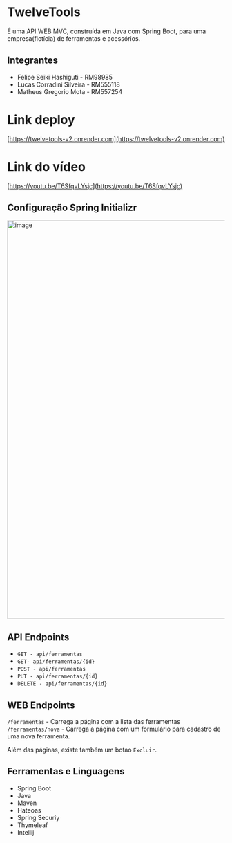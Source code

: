 # TwelveTools
É uma API WEB MVC, construída em Java com Spring Boot, para uma empresa(fictícia) de ferramentas e acessórios.

## Integrantes
* Felipe Seiki Hashiguti - RM98985
* Lucas Corradini Silveira - RM555118
* Matheus Gregorio Mota - RM557254

# Link deploy
[https://twelvetools-v2.onrender.com](https://twelvetools-v2.onrender.com)

# Link do vídeo
[https://youtu.be/T6SfqvLYsjc](https://youtu.be/T6SfqvLYsjc)

## Configuração Spring Initializr
<img width="1919" height="921" alt="image" src="https://github.com/user-attachments/assets/07902bd2-a8cf-42b8-ad98-d2443c5efade" />


## API Endpoints
- `GET - api/ferramentas`  
- `GET- api/ferramentas/{id}`  
- `POST - api/ferramentas `  
- `PUT - api/ferramentas/{id}`  
- `DELETE - api/ferramentas/{id}`  

## WEB Endpoints
`/ferramentas` - Carrega a página com a lista das ferramentas  
`/ferramentas/nova` - Carrega a página com um formulário para cadastro de uma nova ferramenta.

Além das páginas, existe também um botao `Excluir`.

## Ferramentas e Linguagens 
- Spring Boot
- Java
- Maven
- Hateoas
- Spring Securiy
- Thymeleaf
- Intellij
